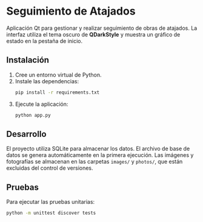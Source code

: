# Seguimiento de Atajados

Aplicación Qt para gestionar y realizar seguimiento de obras de atajados.
La interfaz utiliza el tema oscuro de **QDarkStyle** y muestra un gráfico de
estado en la pestaña de inicio.
## Instalación

1. Cree un entorno virtual de Python.
2. Instale las dependencias:
   ```bash
   pip install -r requirements.txt
   ```
3. Ejecute la aplicación:
   ```bash
   python app.py
   ```

## Desarrollo

El proyecto utiliza SQLite para almacenar los datos. El archivo de base de datos
se genera automáticamente en la primera ejecución. Las imágenes y fotografías se
almacenan en las carpetas `images/` y `photos/`, que están excluidas del control
de versiones.

## Pruebas

Para ejecutar las pruebas unitarias:

```bash
python -m unittest discover tests
```